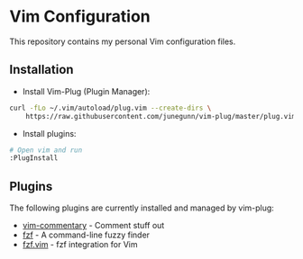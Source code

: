 # Vim Configuration

This repository contains my personal Vim configuration files.

## Installation

- Install Vim-Plug (Plugin Manager):

```bash
curl -fLo ~/.vim/autoload/plug.vim --create-dirs \
    https://raw.githubusercontent.com/junegunn/vim-plug/master/plug.vim
```

- Install plugins:

```bash
# Open vim and run
:PlugInstall
```

## Plugins

The following plugins are currently installed and managed by vim-plug:

- [vim-commentary](https://github.com/tpope/vim-commentary.git) - Comment stuff out
- [fzf](https://github.com/junegunn/fzf) - A command-line fuzzy finder
- [fzf.vim](https://github.com/junegunn/fzf.vim) - fzf integration for Vim
